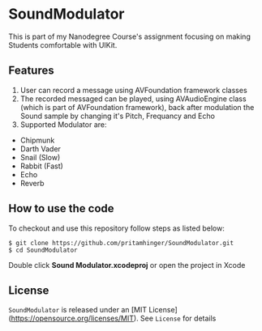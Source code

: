 # SoundModulator
This is part of my Nanodegree Course's assignment focusing on making Students comfortable with UIKit. 

## Features
1. User can record a message using AVFoundation framework classes
2. The recorded messaged can be played, using AVAudioEngine class (which is part of AVFoundation framework), back after modulation the Sound sample by changing it's Pitch, Frequancy and Echo
3. Supported Modulator are:
  - Chipmunk
  - Darth Vader
  - Snail (Slow)
  - Rabbit (Fast)
  - Echo
  - Reverb

## How to use the code

To checkout and use this repository follow steps as listed below:
```
$ git clone https://github.com/pritamhinger/SoundModulator.git
$ cd SoundModulator
```

Double click **Sound Modulator.xcodeproj** or open the project in Xcode

## License

`SoundModulator` is released under an [MIT License] (https://opensource.org/licenses/MIT). See `License` for details
